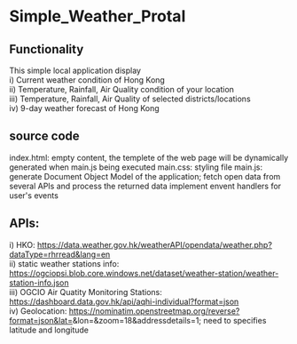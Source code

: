 # Simple_Weather_Protal


## Functionality
This simple local application display  
i) Current weather condition of Hong Kong  
ii) Temperature, Rainfall, Air Quality condition of your location  
iii) Temperature, Rainfall, Air Quality of selected districts/locations  
iv) 9-day weather forecast of Hong Kong  


## source code
index.html: empty content, the templete of the web page will be dynamically generated when main.js being executed
main.css: styling file
main.js: 
  generate Document Object Model of the application; 
  fetch open data from several APIs and process the returned data
  implement envent handlers for user's events

  
## APIs: 
i) HKO: https://data.weather.gov.hk/weatherAPI/opendata/weather.php?dataType=rhrread&lang=en  
ii) static weather stations info: https://ogciopsi.blob.core.windows.net/dataset/weather-station/weather-station-info.json  
iii) OGCIO Air Quatity Monitoring Stations: https://dashboard.data.gov.hk/api/aqhi-individual?format=json  
iv) Geolocation:  https://nominatim.openstreetmap.org/reverse?format=json&lat=<value>&lon=<value>&zoom=18&addressdetails=1; need to specifies latitude and longitude
